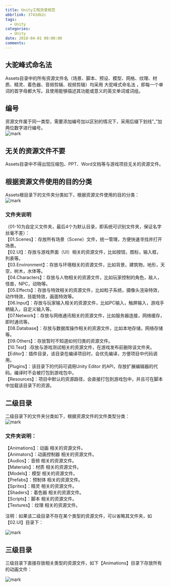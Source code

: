 ```yaml
---
title: Unity工程目录规范
abbrlink: 3743db2c
tags:
  - Unity
categories:
  - Unity
date: 2018-04-01 00:00:00
comments:
---
```


## 大驼峰式命名法  
Assets目录中的所有资源文件名（场景、脚本、预设、模型、网格、纹理、材质、精灵、着色器、音频剪辑、视频剪辑）均采用 大驼峰式命名法 ，即每一个单词的首字母都大写。且使用能够描述其功能或意义的英文单词或词组。<!-- more -->

## 编号  

资源文件属于同一类型，需要添加编号加以区别的情况下，采用后缀下划线”_”加两位数字进行编号。  
![mark](http://p3goxj4ar.bkt.clouddn.com/blog/180617/kJ1H8cILik.png?imageslim)

## 无关的资源文件不要
Assets目录中不得出现压缩包、PPT、Word文档等与游戏项目无关的资源文件。

## 根据资源文件使用的目的分类  

Assets根目录下的文件夹分类如下，根据资源文件使用的目的分类：  
![mark](http://p3goxj4ar.bkt.clouddn.com/blog/180617/bdgL6Hlca9.png?imageslim)  

### 文件夹说明  
（01-10为自定义文件夹，最后4个为默认目录，即系统可识别文件夹，保证名字丝毫不差）：  
【01.Scenes】：存放所有场景（Scene）文件，统一管理，方便快速寻找并打开场景。  
【02.UI】：存放与游戏界面（UI）相关的资源文件，比如按钮，图标，输入框，列表等。  
【03.Environment】：存放与环境相关的资源文件，比如背景，建筑物，地形，天空，树木，水体等。  
【04.Characters】：存放与人物相关的资源文件，比如玩家控制的角色，敌人，怪兽，NPC，动物等。  
【05.Effects】：存放与特效相关的资源文件，比如粒子系统，摄像头渲染特效，动作特效，技能特效，画面特效等。  
【06.Input】：存放与玩家输入相关的资源文件，比如PC输入，触屏输入，游戏手柄输入，自定义输入等。  
【07.Network】：存放与网络通讯相关的资源文件，比如服务器连接，网络缓存，即时通讯等。  
【08.Database】：存放与数据库操作相关的资源文件，比如本地存储，网络存储等。  
【09.Others】：存放暂时不知道如何归类的资源文件。  
【10.Test】:存放与游戏测试相关的资源文件，在游戏发布前删除该文件夹。  
【Editor】：插件目录，该目录在编译项目时，会优先编译，方便项目中代码调用。   
【Plugins】：该目录下的代码可调用Unity Editor 的API，存放扩展编辑器的代码。编译时不会被打包到游戏包中。  
【Resources】：项目中默认的资源路径，会直接打包到游戏包中，并且可在脚本中加载该目录下的资源。 
## 二级目录  
二级目录下的文件夹分类如下，根据资源文件的文件类型分类：  
![mark](http://p3goxj4ar.bkt.clouddn.com/blog/180617/dlaIF9F870.png?imageslim)  
### 文件夹说明： 
【Animations】：动画 相关的资源文件。   
【Animators】：动画控制器 相关的资源文件。   
【Audios】：音频 相关的资源文件。   
【Materials】：材质 相关的资源文件。   
【Models】：模型 相关的资源文件。   
【Prefabs】：预制体 相关的资源文件。   
【Sprites】：精灵 相关的资源文件。   
【Shaders】：着色器 相关的资源文件。  
【Scripts】：脚本 相关的资源文件。  
【Textures】：纹理 相关的资源文件。 

注明：如果该二级目录不存在某个类型的资源文件，可以省略其文件夹，如【02.UI】目录下： 

![mark](http://p3goxj4ar.bkt.clouddn.com/blog/180617/Eg8e9cA1IJ.png?imageslim)  
## 三级目录
三级目录下直接存放相关类型的资源文件，如下【Animations】目录下存放所有的动画文件：  

![mark](http://p3goxj4ar.bkt.clouddn.com/blog/180617/4HB38bKIAg.png?imageslim)